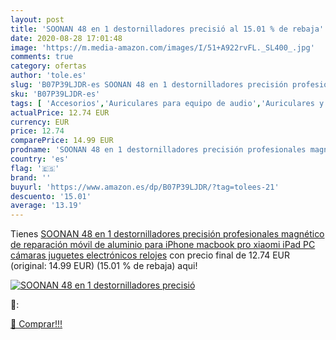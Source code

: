 ```yaml
---
layout: post
title: 'SOONAN 48 en 1 destornilladores precisió al 15.01 % de rebaja'
date: 2020-08-28 17:01:48
image: 'https://m.media-amazon.com/images/I/51+A922rvFL._SL400_.jpg'
comments: true
category: ofertas
author: 'tole.es'
slug: 'B07P39LJDR-es SOONAN 48 en 1 destornilladores precisión profesionales...'
sku: 'B07P39LJDR-es'
tags: [ 'Accesorios','Auriculares para equipo de audio','Auriculares y accesorios','Cables USB','Cables y accesorios','Cables y conectores','Electrónica','Informática','ipad','iphone', ]
actualPrice: 12.74 EUR
currency: EUR
price: 12.74
comparePrice: 14.99 EUR
prodname: 'SOONAN 48 en 1 destornilladores precisión profesionales magnético de reparación móvil de aluminio para iPhone  macbook pro xiaomi  iPad  PC  cámaras  juguetes electrónicos  relojes'
country: 'es'
flag: '🇪🇸'
brand: ''
buyurl: 'https://www.amazon.es/dp/B07P39LJDR/?tag=tolees-21'
descuento: '15.01'
average: '13.19'
---
```


Tienes [SOONAN 48 en 1 destornilladores precisión profesionales magnético de reparación móvil de aluminio para iPhone  macbook pro xiaomi  iPad  PC  cámaras  juguetes electrónicos  relojes](https://www.amazon.es/dp/B07P39LJDR/?tag=tolees-21) con precio final de  12.74 EUR (original: 14.99 EUR) (15.01 %  de rebaja) aqui!

[![SOONAN 48 en 1 destornilladores precisió](https://m.media-amazon.com/images/I/51+A922rvFL._SL400_.jpg)](https://www.amazon.es/dp/B07P39LJDR/?tag=tolees-21)

🔎:


[🛒 Comprar!!!](https://www.amazon.es/dp/B07P39LJDR/?tag=tolees-21)
